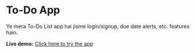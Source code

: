 # To-Do App

Ye mera To-Do List app hai jisme login/signup, due date alerts, etc. features hain.

**Live demo:** [Click here to try the app](https://amtodoapp.netlify.app)
